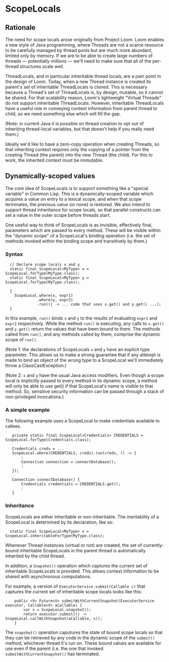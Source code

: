 # ScopeLocals

## Rationale

The need for scope locals arose originally from Project Loom. Loom
enables a new style of Java programming, where Threads are not a
scarce resource to be carefully managed by thread pools but are much
more abundant, limited only by memory. If we are to be able to create
large numbers of threads &mdash; potentially millions &mdash; we'll
need to make sure that all of the per-thread structures scale well.

ThreadLocals, and in particular inheritable thread locals, are a pain
point in the design of Loom. Today, when a new Thread instance is
created its parent's set of inheritable ThreadLocals is cloned. This
is necessary because a Thread's set of ThreadLocals is, by design,
mutable, so it cannot be shared. For that scalability reason, Loom's
lightweight "Virtual Threads" do not support inheritable ThreadLocals.
However, inheritable ThreadLocals have a useful role in conveying
context information from parent thread to child, so we need something
else which will fill the gap.

(Note: in current Java it is possible on thread creation to opt out of
inheriting thread-local variables, but that doesn't help if you really
need them.)

Ideally we'd like to have a zero-copy operation when creating Threads,
so that inheriting context requires only the copying of a pointer from
the creating Thread (the parent) into the new Thread (the child). For
this to work, the inherited context must be immutable.

## Dynamically-scoped values

The core idea of ScopeLocals is to support something like a "special
variable" in Common Lisp. This is a dynamically-scoped variable which
acquires a value on entry to a lexical scope, and when that scope
terminates, the previous value (or none) is restored. We also intend
to support thread inheritance for scope locals, so that parallel
constructs can set a value in the outer scope before threads start.

One useful way to think of ScopeLocals is as invisible, effectively
final, parameters which are passed to every method. These will be
visible within the "dynamic scope" of a ScopeLocal's binding operation
(i.e. the set of methods invoked within the binding scope and
transitively by them.)

### Syntax

```
  // Declare scope locals x and y
  static final ScopeLocal<MyType> x = ScopeLocal.forType(MyType.class);
  static final ScopeLocal<MyType> y = ScopeLocal.forType(MyType.class);

  {
    ScopeLocal.where(x, expr1)
              .where(y, expr2)
              .run(() -> ... code that uses x.get() and y.get() ...);
  }
```

In this example, `run()` binds `x` and `y` to the results of
evaluating `expr1` and `expr2` respectively. While the method `run()`
is executing, any calls to `x.get()` and `y.get()` return the values
that have been bound to them. The methods called from `run()`, and any
methods called by them, comprise the dynamic scope of `run()`.

(Note 1: the declarations of ScopeLocals `x` and `y` have an explicit
type parameter. This allows us to make a strong guarantee that if any
attempt is made to bind an object of the wrong type to a ScopeLocal
we'll immediately throw a ClassCastException.)

(Note 2: `x` and `y` have the usual Java access modifiers. Even though
a scope local is implicitly passed to every method in its dynamic
scope, a method will only be able to use get() if that ScopeLocal's
name is visible to that method. So, sensitive security information can
be passed through a stack of non-privileged invocations.)

### A simple example

The following example uses a ScopeLocal to make credentials available
to callees.

```
   private static final ScopeLocal<Credentials> CREDENTIALS = ScopeLocal.forType(Credentials.class);

   Credentials creds = ...
   ScopeLocal.where(CREDENTIALS, creds).run(creds, () -> {
       :
       Connection connection = connectDatabase();
       :
   });

   Connection connectDatabase() {
       Credentials credentials = CREDENTIALS.get();
       :
   }
```

### Inheritance

ScopeLocals are either inheritable or non-inheritable. The
ineritability of a ScopeLocal is determined by its declaration, like
so:

```
  static final ScopeLocal<MyType> x = ScopeLocal.inheritableForType(MyType.class);
```

Whenever Thread instances (virtual or not) are created, the set of
currently-bound inheritable ScopeLocals in the parent thread is
automatically inherited by the child thread.

In addition, a `Snapshot()` operation which captures the current set
of inheritable ScopeLocals is provided. This allows context
information to be shared with asynchronous computations.

For example, a version of `ExecutorService.submit(Callable c)` that
captures the current set of inheritable scope locals looks like this:

```
    public <V> Future<V> submitWithCurrentSnapshot(ExecutorService executor, Callable<V> aCallable) {
        var s = ScopeLocal.snapshot();
        return executor.submit(() -> ScopeLocal.callWithSnapshot(aCallable, s));
    }
```

The `snapshot()` operation caputures the state of bound scope locals
so that they can be retrieved by any code in the dynamic scope of the
`submit()` method, whichever thread it's run on. These bound values
are available for use even if the parent (i.e. the one that invoked
`submitWithCurrentSnapshot()` has terminated.
